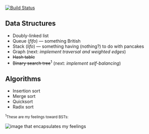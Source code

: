 [![Build Status](https://travis-ci.org/tsnaomi/data_structures.png?branch=master)](https://travis-ci.org/tsnaomi/data_structures)

## Data Structures
- Doubly-linked list
- Queue (*fifo*) — something British
- Stack (*lifo*) — something having (nothing?) to do with pancakes
- Graph (next: *implement traversal and weighted edges*)
- ~~Hash table~~
- ~~Binary search tree~~<sup>1</sup> (next: *implement self-balancing*)

## Algorithms
- Insertion sort
- Merge sort
- Quicksort
- Radix sort

<sub><sup>1</sup>These are my feelings toward BSTs:</sub>

![image that encapsulates my feelings](http://tsnaomi.net/images/bst.png)
